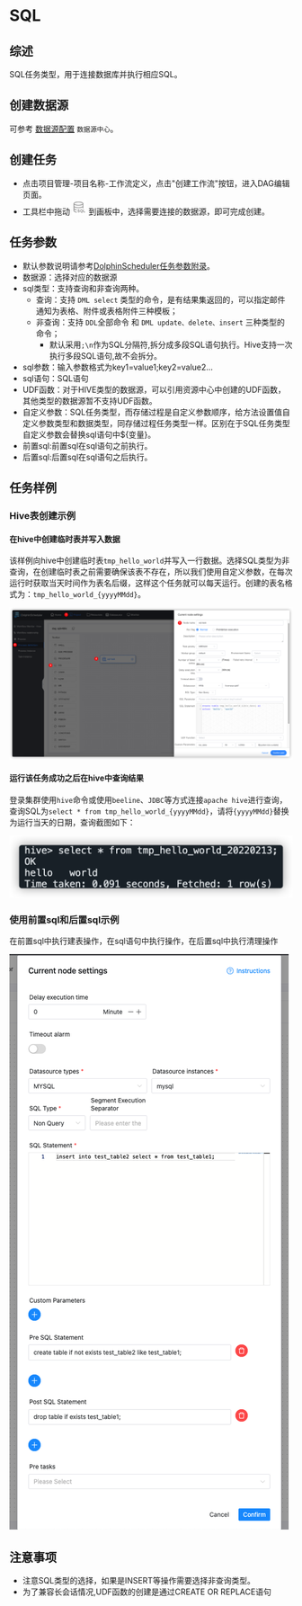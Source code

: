 # SQL

## 综述

SQL任务类型，用于连接数据库并执行相应SQL。

## 创建数据源

可参考 [数据源配置](../howto/datasource-setting.md) `数据源中心`。

## 创建任务

- 点击项目管理-项目名称-工作流定义，点击"创建工作流"按钮，进入DAG编辑页面。
- 工具栏中拖动 <img src="../../../../img/tasks/icons/sql.png" width="25"/> 到画板中，选择需要连接的数据源，即可完成创建。

## 任务参数

- 默认参数说明请参考[DolphinScheduler任务参数附录](appendix.md#默认任务参数)。
- 数据源：选择对应的数据源
- sql类型：支持查询和非查询两种。
  - 查询：支持 `DML select` 类型的命令，是有结果集返回的，可以指定邮件通知为表格、附件或表格附件三种模板；
  - 非查询：支持 `DDL`全部命令 和 `DML update、delete、insert` 三种类型的命令；
    - 默认采用`;\n`作为SQL分隔符,拆分成多段SQL语句执行。Hive支持一次执行多段SQL语句,故不会拆分。
- sql参数：输入参数格式为key1=value1;key2=value2…
- sql语句：SQL语句
- UDF函数：对于HIVE类型的数据源，可以引用资源中心中创建的UDF函数，其他类型的数据源暂不支持UDF函数。
- 自定义参数：SQL任务类型，而存储过程是自定义参数顺序，给方法设置值自定义参数类型和数据类型，同存储过程任务类型一样。区别在于SQL任务类型自定义参数会替换sql语句中${变量}。
- 前置sql:前置sql在sql语句之前执行。
- 后置sql:后置sql在sql语句之后执行。

## 任务样例

### Hive表创建示例

#### 在hive中创建临时表并写入数据

该样例向hive中创建临时表`tmp_hello_world`并写入一行数据。选择SQL类型为非查询，在创建临时表之前需要确保该表不存在，所以我们使用自定义参数，在每次运行时获取当天时间作为表名后缀，这样这个任务就可以每天运行。创建的表名格式为：`tmp_hello_world_{yyyyMMdd}`。

![hive-sql](../../../../img/tasks/demo/hive-sql.png)

#### 运行该任务成功之后在hive中查询结果

登录集群使用`hive`命令或使用`beeline`、`JDBC`等方式连接`apache hive`进行查询，查询SQL为`select * from tmp_hello_world_{yyyyMMdd}`，请将`{yyyyMMdd}`替换为运行当天的日期，查询截图如下：

![hive-sql](../../../../img/tasks/demo/hive-result.png)

### 使用前置sql和后置sql示例

在前置sql中执行建表操作，在sql语句中执行操作，在后置sql中执行清理操作

![pre_post_sql](../../../../img/tasks/demo/pre_post_sql.png)

## 注意事项

* 注意SQL类型的选择，如果是INSERT等操作需要选择非查询类型。
* 为了兼容长会话情况,UDF函数的创建是通过CREATE OR REPLACE语句

